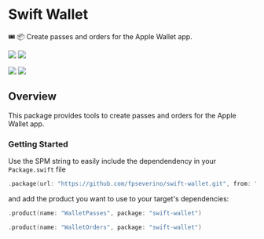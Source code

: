 # Swift Wallet

🎟️ 📦 Create passes and orders for the Apple Wallet app.

[![](https://img.shields.io/endpoint?url=https%3A%2F%2Fswiftpackageindex.com%2Fapi%2Fpackages%2Ffpseverino%2Fswift-wallet%2Fbadge%3Ftype%3Dswift-versions)](https://swiftpackageindex.com/fpseverino/swift-wallet)
[![](https://img.shields.io/endpoint?url=https%3A%2F%2Fswiftpackageindex.com%2Fapi%2Fpackages%2Ffpseverino%2Fswift-wallet%2Fbadge%3Ftype%3Dplatforms)](https://swiftpackageindex.com/fpseverino/swift-wallet)

[![](https://img.shields.io/github/actions/workflow/status/fpseverino/swift-wallet/test.yml?event=push&style=plastic&logo=github&label=tests&logoColor=%23ccc)](https://github.com/fpseverino/swift-wallet/actions/workflows/test.yml)
[![](https://img.shields.io/codecov/c/github/fpseverino/swift-wallet?style=plastic&logo=codecov&label=codecov)](https://codecov.io/github/fpseverino/swift-wallet)

## Overview

This package provides tools to create passes and orders for the Apple Wallet app.

### Getting Started

Use the SPM string to easily include the dependendency in your `Package.swift` file

```swift
.package(url: "https://github.com/fpseverino/swift-wallet.git", from: "0.3.0")
```

and add the product you want to use to your target's dependencies:

```swift
.product(name: "WalletPasses", package: "swift-wallet")
```

```swift
.product(name: "WalletOrders", package: "swift-wallet")
```
